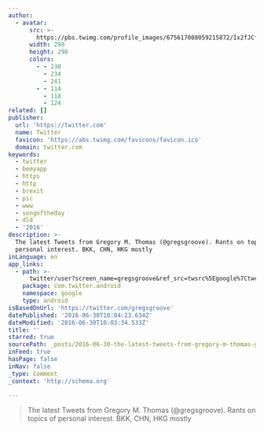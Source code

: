 ```yaml
---
author:
  - avatar:
      src: >-
        https://pbs.twimg.com/profile_images/675617008059215872/Ix2fJCfl_400x400.jpg
      width: 298
      height: 298
      colors:
        - - 230
          - 234
          - 241
        - - 114
          - 118
          - 124
related: []
publisher:
  url: 'https://twitter.com'
  name: Twitter
  favicon: 'https://abs.twimg.com/favicons/favicon.ico'
  domain: twitter.com
keywords:
  - twitter
  - bemyapp
  - https
  - http
  - brexit
  - pic
  - www
  - songoftheday
  - dld
  - '2016'
description: >-
  The latest Tweets from Gregory M. Thomas (@gregsgroove). Rants on topics of
  personal interest. BKK, CHN, HKG mostly
inLanguage: en
app_links:
  - path: >-
      twitter/user?screen_name=gregsgroove&ref_src=twsrc%5Egoogle%7Ctwcamp%5Eandroidseo%7Ctwgr%5Eprofile
    package: com.twitter.android
    namespace: google
    type: android
isBasedOnUrl: 'https://twitter.com/gregsgroove'
datePublished: '2016-06-30T10:04:23.634Z'
dateModified: '2016-06-30T10:03:34.533Z'
title: ''
starred: true
sourcePath: _posts/2016-06-30-the-latest-tweets-from-gregory-m-thomas-gregsgroove-ran.md
inFeed: true
hasPage: false
inNav: false
_type: Comment
_context: 'http://schema.org'

---
```

> The latest Tweets from Gregory M. Thomas (@gregsgroove). Rants on topics of personal interest. BKK, CHN, HKG mostly